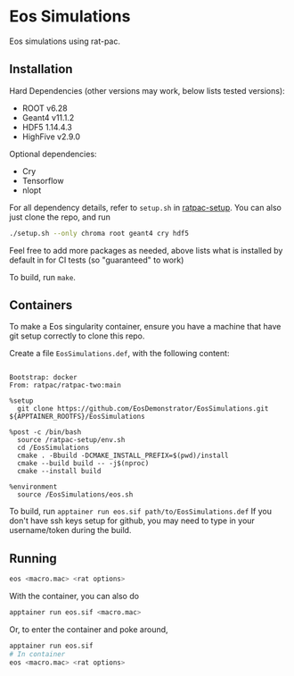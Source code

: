 # Eos Simulations

Eos simulations using rat-pac.

## Installation

Hard Dependencies (other versions may work, below lists tested versions):

- ROOT v6.28
- Geant4 v11.1.2
- HDF5 1.14.4.3
- HighFive v2.9.0

Optional dependencies:

- Cry
- Tensorflow
- nlopt

For all dependency details, refer to `setup.sh` in
[ratpac-setup](https://github.com/rat-pac/ratpac-setup). You can also just
clone the repo, and run

```sh
./setup.sh --only chroma root geant4 cry hdf5
```

Feel free to add more packages as needed, above lists what is installed by
default in for CI tests (so "guaranteed" to work)

To build, run `make`.

## Containers

To make a Eos singularity container, ensure you have a machine that have git
setup correctly to clone this repo.

Create a file `EosSimulations.def`, with the following content:

``` text

Bootstrap: docker
From: ratpac/ratpac-two:main

%setup
  git clone https://github.com/EosDemonstrator/EosSimulations.git ${APPTAINER_ROOTFS}/EosSimulations

%post -c /bin/bash
  source /ratpac-setup/env.sh
  cd /EosSimulations
  cmake . -Bbuild -DCMAKE_INSTALL_PREFIX=$(pwd)/install
  cmake --build build -- -j$(nproc)
  cmake --install build

%environment
  source /EosSimulations/eos.sh
```

To build, run `apptainer run eos.sif path/to/EosSimulations.def`  If you don't
have ssh keys setup for github, you may need to type in  your username/token
during the build.

## Running

```sh
eos <macro.mac> <rat options>
```

With the container, you can also do

```sh
apptainer run eos.sif <macro.mac>
```

Or, to enter the container and poke around,

```sh
apptainer run eos.sif 
# In container 
eos <macro.mac> <rat options>
```
